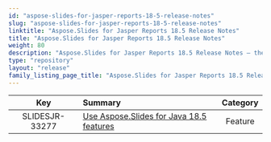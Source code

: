 ```yaml
---
id: "aspose-slides-for-jasper-reports-18-5-release-notes"
slug: "aspose-slides-for-jasper-reports-18-5-release-notes"
linktitle: "Aspose.Slides for Jasper Reports 18.5 Release Notes"
title: "Aspose.Slides for Jasper Reports 18.5 Release Notes"
weight: 80
description: "Aspose.Slides for Jasper Reports 18.5 Release Notes – the latest updates and fixes."
type: "repository"
layout: "release"
family_listing_page_title: "Aspose.Slides for Jasper Reports 18.5 Release Notes"
---
```


|**Key** |**Summary** |**Category** |
| :-: | :- | :-: |
|SLIDESJR-33277|[Use Aspose.Slides for Java 18.5 features](/slides/java/release-notes/2018/aspose-slides-for-java-18-5-release-notes/)|Feature|

